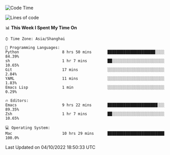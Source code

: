 <!--START_SECTION:waka-->
![Code Time](http://img.shields.io/badge/Code%20Time-892%20hrs%2041%20mins-blue)

![Lines of code](https://img.shields.io/badge/From%20Hello%20World%20I%27ve%20Written-22%20Thousand%20lines%20of%20code-blue)

📊 **This Week I Spent My Time On** 

```text
⌚︎ Time Zone: Asia/Shanghai

💬 Programming Languages: 
Python                   8 hrs 50 mins       █████████████████████░░░░   84.39% 
sh                       1 hr 7 mins         ██░░░░░░░░░░░░░░░░░░░░░░░   10.65% 
Git                      17 mins             ░░░░░░░░░░░░░░░░░░░░░░░░░   2.84% 
YAML                     11 mins             ░░░░░░░░░░░░░░░░░░░░░░░░░   1.83% 
Emacs Lisp               1 min               ░░░░░░░░░░░░░░░░░░░░░░░░░   0.29%

🔥 Editors: 
Emacs                    9 hrs 22 mins       ██████████████████████░░░   89.35% 
Zsh                      1 hr 7 mins         ██░░░░░░░░░░░░░░░░░░░░░░░   10.65%

💻 Operating System: 
Mac                      10 hrs 29 mins      █████████████████████████   100.0%

```


 Last Updated on 04/10/2022 18:50:33 UTC
<!--END_SECTION:waka-->
